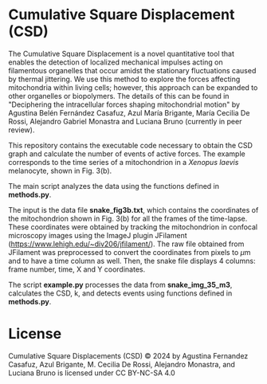 # Cumulative Square Displacement (CSD)
The Cumulative Square Displacement is a novel quantitative tool that enables the detection of localized mechanical impulses acting on filamentous organelles that occur amidst the
stationary fluctuations caused by thermal jittering. We use this method to explore the forces affecting mitochondria within living cells; however, this approach can be expanded to other organelles or
biopolymers. The details of this can be found in "Deciphering the intracellular forces shaping mitochondrial motion" by Agustina Belén Fernández Casafuz, Azul María Brigante, María Cecilia De Rossi, Alejandro Gabriel Monastra and Luciana Bruno (currently in peer review). 

This repository contains the executable code necessary to obtain the CSD graph and calculate the number of events of active forces. The example corresponds to the time series of a mitochondrion in a *Xenopus laevis* melanocyte, shown in Fig. 3(b). 

The main script analyzes the data using the functions defined in **methods.py**. 

The input is the data file **snake_fig3b.txt**, which contains the coordinates of the mitochondrion shown in Fig. 3(b) for all the frames of the time-lapse. These coordinates were obtained by tracking the mitochondrion in confocal microscopy images using the ImageJ plugin JFilament (https://www.lehigh.edu/~div206/jfilament/). The raw file obtained from JFilament was preprocessed to convert the coordinates from pixels to $\mu$m and to have a time column as well. Then, the snake file displays 4 columns: frame number, time, X and Y coordinates. 

The script **example.py** processes the data from **snake_img_35_m3**, calculates the CSD, k, and detects events using functions defined in **methods.py**.

# License
Cumulative Square Displacements (CSD) © 2024 by Agustina Fernandez Casafuz, Azul Brigante, M. Cecilia De Rossi, Alejandro Monastra, and Luciana Bruno is licensed under CC BY-NC-SA 4.0
